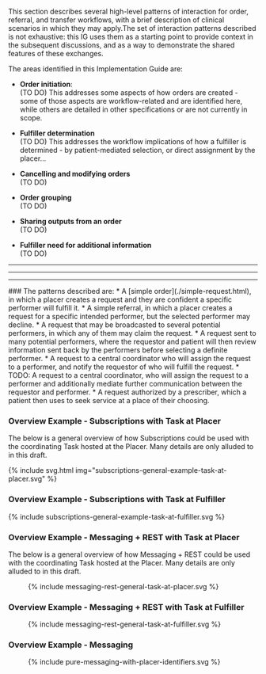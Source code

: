 This section describes several high-level patterns of interaction for order, referral, and transfer workflows, with a brief description of clinical scenarios in which they may apply.The set of interaction patterns described is not exhaustive: this IG uses them as a starting point to provide context in the subsequent discussions, and as a way to demonstrate the shared features of these exchanges.

The areas identified in this Implementation Guide are:

* **Order initiation**:  
(TO DO) This addresses some aspects of how orders are created - some of those aspects are workflow-related and are identified here, while others are detailed in other specifications or are not currently in scope.
* **Fulfiller determination**  
(TO DO) This addresses the workflow implications of how a fulfiller is determined - by patient-mediated selection, or direct assignment by the placer...

* **Cancelling and modifying orders**  
(TO DO) 

* **Order grouping**  
(TO DO) 

* **Sharing outputs from an order**  
(TO DO) 

* **Fulfiller need for additional information**  
(TO DO) 

<hr>
<hr>
<hr>
### The patterns described are:
* A [simple order](./simple-request.html), in which a placer creates a request and they are confident a specific performer will fulfill it. 
* A simple referral, in which a placer creates a request for a specific intended performer, but the selected performer may decline.
* A request that may be broadcasted to several potential performers, in which any of them may claim the request.
* A request sent to many potential performers, where the requestor and patient will then review information sent back by the performers before selecting a definite performer.
* A request to a central coordinator who will assign the request to a performer, and notify the requestor of who will fulfill the request.
* TODO: A request to a central coordinator, who will assign the request to a performer and additionally mediate further communication between the requestor and performer.
* A request authorized by a prescriber, which a patient then uses to seek service at a place of their choosing.


### Overview Example - Subscriptions with Task at Placer
The below is a general overview of how Subscriptions could be used with the coordinating Task hosted at the Placer. Many details are only alluded to in this draft. 

<!--
<figure>
  {% include subscriptions-general-example-task-at-placer.svg %} 
</figure>
-->

{% include svg.html img="subscriptions-general-example-task-at-placer.svg" %}

### Overview Example - Subscriptions with Task at Fulfiller

<div>
  {% include subscriptions-general-example-task-at-fulfiller.svg %} 
</div>

### Overview Example - Messaging + REST with Task at Placer
The below is a general overview of how Messaging + REST  could be used with the coordinating Task hosted at the Placer. Many details are only alluded to in this draft. 

<figure>
  {% include messaging-rest-general-task-at-placer.svg %} 
</figure>

### Overview Example - Messaging + REST with Task at Fulfiller

<figure>
  {% include messaging-rest-general-task-at-fulfiller.svg %} 
</figure>

### Overview Example - Messaging
<figure>
  {% include pure-messaging-with-placer-identifiers.svg %} 
</figure>

